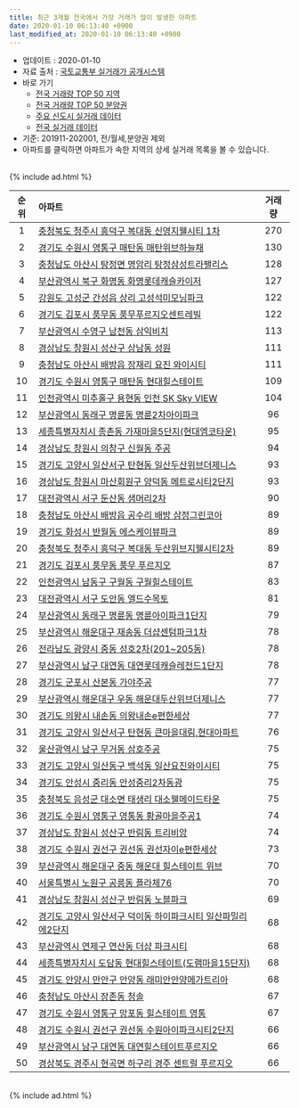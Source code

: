 ```yaml
---
title: 최근 3개월 전국에서 가장 거래가 많이 발생한 아파트
date: 2020-01-10 06:13:40 +0900
last_modified_at: 2020-01-10 06:13:40 +0900
---
```


* 업데이트 : 2020-01-10
* 자료 출처 : [국토교통부 실거래가 공개시스템](http://rt.molit.go.kr)
* 바로 가기
    * [전국 거래량 TOP 50 지역](https://inasie.github.io/apt-trade-info/최근-3개월-전국에서-가장-거래가-많이-발생한-지역)
    * [전국 거래량 TOP 50 분양권](https://inasie.github.io/apt-trade-info/최근-3개월-전국에서-가장-거래가-많이-발생한-분양권)
    * [주요 신도시 실거래 데이터](https://inasie.github.io/apt-trade-info/주요-신도시)
    * [전국 실거래 데이터](https://inasie.github.io/apt-trade-info/전국)
* 기준: 201911-202001, 전/월세,분양권 제외
* 아파트를 클릭하면 아파트가 속한 지역의 상세 실거래 목록을 볼 수 있습니다.

<br>
{% include ad.html %}
<br>


|순위|아파트|거래량|
|:---:|:---|:---:|
|1|[충청북도 청주시 흥덕구 복대동 신영지웰시티 1차](https://inasie.github.io/apt-trade-info/충청북도-청주시-흥덕구-복대동)|270|
|2|[경기도 수원시 영통구 매탄동 매탄위브하늘채](https://inasie.github.io/apt-trade-info/경기도-수원시-영통구-매탄동)|130|
|3|[충청남도 아산시 탕정면 명암리 탕정삼성트라팰리스](https://inasie.github.io/apt-trade-info/충청남도-아산시-탕정면-명암리)|128|
|4|[부산광역시 북구 화명동 화명롯데캐슬카이저](https://inasie.github.io/apt-trade-info/부산광역시-북구-화명동)|127|
|5|[강원도 고성군 간성읍 상리 고성석미모닝파크](https://inasie.github.io/apt-trade-info/강원도-고성군-간성읍-상리)|122|
|6|[경기도 김포시 풍무동 풍무푸르지오센트레빌](https://inasie.github.io/apt-trade-info/경기도-김포시-풍무동)|122|
|7|[부산광역시 수영구 남천동 삼익비치](https://inasie.github.io/apt-trade-info/부산광역시-수영구-남천동)|113|
|8|[경상남도 창원시 성산구 상남동 성원](https://inasie.github.io/apt-trade-info/경상남도-창원시-성산구-상남동)|111|
|9|[충청남도 아산시 배방읍 장재리 요진 와이시티](https://inasie.github.io/apt-trade-info/충청남도-아산시-배방읍-장재리)|111|
|10|[경기도 수원시 영통구 매탄동 현대힐스테이트](https://inasie.github.io/apt-trade-info/경기도-수원시-영통구-매탄동)|109|
|11|[인천광역시 미추홀구 용현동 인천 SK Sky VIEW](https://inasie.github.io/apt-trade-info/인천광역시-미추홀구-용현동)|104|
|12|[부산광역시 동래구 명륜동 명륜2차아이파크](https://inasie.github.io/apt-trade-info/부산광역시-동래구-명륜동)|96|
|13|[세종특별자치시 종촌동 가재마을5단지(현대엠코타운)](https://inasie.github.io/apt-trade-info/세종특별자치시-종촌동)|95|
|14|[경상남도 창원시 의창구 신월동 주공](https://inasie.github.io/apt-trade-info/경상남도-창원시-의창구-신월동)|94|
|15|[경기도 고양시 일산서구 탄현동 일산두산위브더제니스](https://inasie.github.io/apt-trade-info/경기도-고양시-일산서구-탄현동)|93|
|16|[경상남도 창원시 마산회원구 양덕동 메트로시티2단지](https://inasie.github.io/apt-trade-info/경상남도-창원시-마산회원구-양덕동)|93|
|17|[대전광역시 서구 둔산동 샘머리2차](https://inasie.github.io/apt-trade-info/대전광역시-서구-둔산동)|90|
|18|[충청남도 아산시 배방읍 공수리 배방 삼정그린코아](https://inasie.github.io/apt-trade-info/충청남도-아산시-배방읍-공수리)|89|
|19|[경기도 화성시 반월동 에스케이뷰파크](https://inasie.github.io/apt-trade-info/경기도-화성시-반월동)|89|
|20|[충청북도 청주시 흥덕구 복대동 두산위브지웰시티2차](https://inasie.github.io/apt-trade-info/충청북도-청주시-흥덕구-복대동)|89|
|21|[경기도 김포시 풍무동 풍무 푸르지오](https://inasie.github.io/apt-trade-info/경기도-김포시-풍무동)|87|
|22|[인천광역시 남동구 구월동 구월힐스테이트](https://inasie.github.io/apt-trade-info/인천광역시-남동구-구월동)|83|
|23|[대전광역시 서구 도안동 엘드수목토](https://inasie.github.io/apt-trade-info/대전광역시-서구-도안동)|81|
|24|[부산광역시 동래구 명륜동 명륜아이파크1단지](https://inasie.github.io/apt-trade-info/부산광역시-동래구-명륜동)|79|
|25|[부산광역시 해운대구 재송동 더샵센텀파크1차](https://inasie.github.io/apt-trade-info/부산광역시-해운대구-재송동)|78|
|26|[전라남도 광양시 중동 성호2차(201~205동)](https://inasie.github.io/apt-trade-info/전라남도-광양시-중동)|78|
|27|[부산광역시 남구 대연동 대연롯데캐슬레전드1단지](https://inasie.github.io/apt-trade-info/부산광역시-남구-대연동)|78|
|28|[경기도 군포시 산본동 가야주공](https://inasie.github.io/apt-trade-info/경기도-군포시-산본동)|77|
|29|[부산광역시 해운대구 우동 해운대두산위브더제니스](https://inasie.github.io/apt-trade-info/부산광역시-해운대구-우동)|77|
|30|[경기도 의왕시 내손동 의왕내손e편한세상](https://inasie.github.io/apt-trade-info/경기도-의왕시-내손동)|77|
|31|[경기도 고양시 일산서구 탄현동 큰마을대림,현대아파트](https://inasie.github.io/apt-trade-info/경기도-고양시-일산서구-탄현동)|76|
|32|[울산광역시 남구 무거동 삼호주공](https://inasie.github.io/apt-trade-info/울산광역시-남구-무거동)|75|
|33|[경기도 고양시 일산동구 백석동 일산요진와이시티](https://inasie.github.io/apt-trade-info/경기도-고양시-일산동구-백석동)|75|
|34|[경기도 안성시 중리동 안성중리2차동광](https://inasie.github.io/apt-trade-info/경기도-안성시-중리동)|75|
|35|[충청북도 음성군 대소면 태생리 대소웰메이드타운](https://inasie.github.io/apt-trade-info/충청북도-음성군-대소면-태생리)|75|
|36|[경기도 수원시 영통구 영통동 황골마을주공1](https://inasie.github.io/apt-trade-info/경기도-수원시-영통구-영통동)|74|
|37|[경상남도 창원시 성산구 반림동 트리비앙](https://inasie.github.io/apt-trade-info/경상남도-창원시-성산구-반림동)|74|
|38|[경기도 수원시 권선구 권선동 권선자이e편한세상](https://inasie.github.io/apt-trade-info/경기도-수원시-권선구-권선동)|73|
|39|[부산광역시 해운대구 중동 해운대 힐스테이트 위브](https://inasie.github.io/apt-trade-info/부산광역시-해운대구-중동)|70|
|40|[서울특별시 노원구 공릉동 플라체76](https://inasie.github.io/apt-trade-info/서울특별시-노원구-공릉동)|70|
|41|[경상남도 창원시 성산구 반림동 노블파크](https://inasie.github.io/apt-trade-info/경상남도-창원시-성산구-반림동)|69|
|42|[경기도 고양시 일산서구 덕이동 하이파크시티 일산파밀리에2단지](https://inasie.github.io/apt-trade-info/경기도-고양시-일산서구-덕이동)|68|
|43|[부산광역시 연제구 연산동 더샵 파크시티](https://inasie.github.io/apt-trade-info/부산광역시-연제구-연산동)|68|
|44|[세종특별자치시 도담동 현대힐스테이트(도램마을15단지)](https://inasie.github.io/apt-trade-info/세종특별자치시-도담동)|68|
|45|[경기도 안양시 만안구 안양동 래미안안양메가트리아](https://inasie.github.io/apt-trade-info/경기도-안양시-만안구-안양동)|68|
|46|[충청남도 아산시 장존동 청솔](https://inasie.github.io/apt-trade-info/충청남도-아산시-장존동)|67|
|47|[경기도 수원시 영통구 망포동 힐스테이트 영통](https://inasie.github.io/apt-trade-info/경기도-수원시-영통구-망포동)|67|
|48|[경기도 수원시 권선구 권선동 수원아이파크시티2단지](https://inasie.github.io/apt-trade-info/경기도-수원시-권선구-권선동)|66|
|49|[부산광역시 남구 대연동 대연힐스테이트푸르지오](https://inasie.github.io/apt-trade-info/부산광역시-남구-대연동)|66|
|50|[경상북도 경주시 현곡면 하구리 경주 센트럴 푸르지오](https://inasie.github.io/apt-trade-info/경상북도-경주시-현곡면-하구리)|66|


<br>
{% include ad.html %}
<br>

